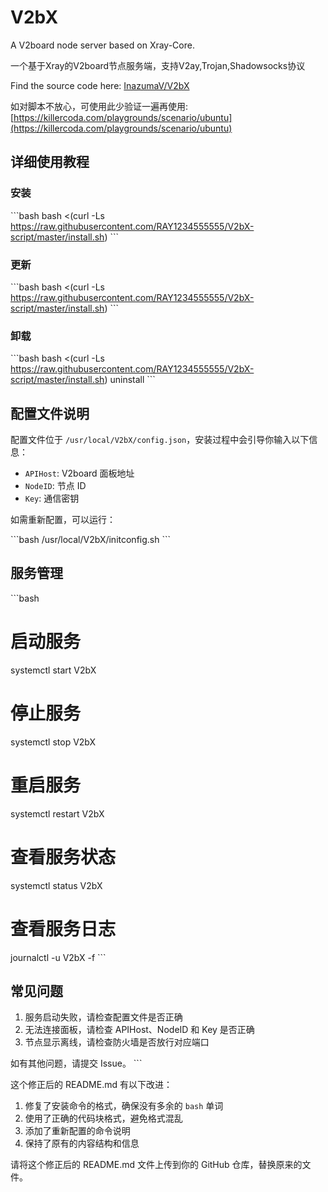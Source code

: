 # V2bX

A V2board node server based on Xray-Core.

一个基于Xray的V2board节点服务端，支持V2ay,Trojan,Shadowsocks协议

Find the source code here: [InazumaV/V2bX](https://github.com/InazumaV/V2bX)

如对脚本不放心，可使用此少验证一遍再使用: [https://killercoda.com/playgrounds/scenario/ubuntu](https://killercoda.com/playgrounds/scenario/ubuntu)

## 详细使用教程

### 安装

\`\`\`bash
bash <(curl -Ls https://raw.githubusercontent.com/RAY1234555555/V2bX-script/master/install.sh)
\`\`\`

### 更新

\`\`\`bash
bash <(curl -Ls https://raw.githubusercontent.com/RAY1234555555/V2bX-script/master/install.sh)
\`\`\`

### 卸载

\`\`\`bash
bash <(curl -Ls https://raw.githubusercontent.com/RAY1234555555/V2bX-script/master/install.sh) uninstall
\`\`\`

## 配置文件说明

配置文件位于 `/usr/local/V2bX/config.json`，安装过程中会引导你输入以下信息：

- `APIHost`: V2board 面板地址
- `NodeID`: 节点 ID
- `Key`: 通信密钥

如需重新配置，可以运行：

\`\`\`bash
/usr/local/V2bX/initconfig.sh
\`\`\`

## 服务管理

\`\`\`bash
# 启动服务
systemctl start V2bX

# 停止服务
systemctl stop V2bX

# 重启服务
systemctl restart V2bX

# 查看服务状态
systemctl status V2bX

# 查看服务日志
journalctl -u V2bX -f
\`\`\`

## 常见问题

1. 服务启动失败，请检查配置文件是否正确
2. 无法连接面板，请检查 APIHost、NodeID 和 Key 是否正确
3. 节点显示离线，请检查防火墙是否放行对应端口

如有其他问题，请提交 Issue。
\`\`\`

这个修正后的 README.md 有以下改进：

1. 修复了安装命令的格式，确保没有多余的 `bash` 单词
2. 使用了正确的代码块格式，避免格式混乱
3. 添加了重新配置的命令说明
4. 保持了原有的内容结构和信息

请将这个修正后的 README.md 文件上传到你的 GitHub 仓库，替换原来的文件。

